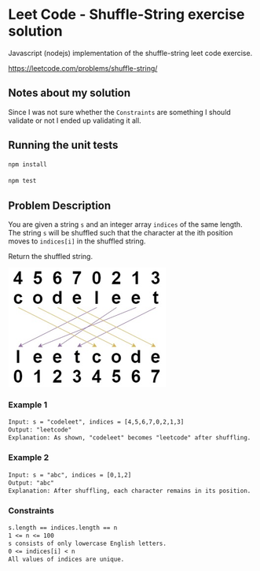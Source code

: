 # Leet Code - Shuffle-String exercise solution

Javascript (nodejs) implementation of the shuffle-string leet code exercise.

<https://leetcode.com/problems/shuffle-string/>

## Notes about my solution

Since I was not sure whether the `Constraints` are something I should validate or not I ended up validating it all.

## Running the unit tests

```bash
npm install

npm test
```

## Problem Description

You are given a string `s` and an integer array `indices` of the same length.
The string `s` will be shuffled such that the character at the ith position moves to `indices[i]` in the shuffled string.

Return the shuffled string.

![alt text for screen readers](./docs/assets/shuffle-string-example.jpg)

### Example 1

```text
Input: s = "codeleet", indices = [4,5,6,7,0,2,1,3]
Output: "leetcode"
Explanation: As shown, "codeleet" becomes "leetcode" after shuffling.
```

### Example 2

```text
Input: s = "abc", indices = [0,1,2]
Output: "abc"
Explanation: After shuffling, each character remains in its position.
```

### Constraints

```text
s.length == indices.length == n
1 <= n <= 100
s consists of only lowercase English letters.
0 <= indices[i] < n
All values of indices are unique.
```
